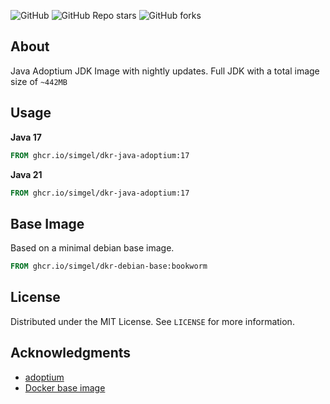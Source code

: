 ![GitHub](https://img.shields.io/github/license/simgel/dkr-java-adoptium?style=for-the-badge)
![GitHub Repo stars](https://img.shields.io/github/stars/simgel/dkr-java-adoptium?style=for-the-badge)
![GitHub forks](https://img.shields.io/github/forks/simgel/dkr-java-adoptium?style=for-the-badge)

## About

Java Adoptium JDK Image with nightly updates. Full JDK with a total image size of `~442MB`

## Usage

**Java 17**
```Dockerfile
FROM ghcr.io/simgel/dkr-java-adoptium:17
```

**Java 21**
```Dockerfile
FROM ghcr.io/simgel/dkr-java-adoptium:17
```


## Base Image

Based on a minimal debian base image.

```Dockerfile
FROM ghcr.io/simgel/dkr-debian-base:bookworm
````


## License

Distributed under the MIT License. See `LICENSE` for more information.


## Acknowledgments

* [adoptium](https://adoptium.net/de/)
* [Docker base image](https://github.com/simgel/dkr-debian-base)